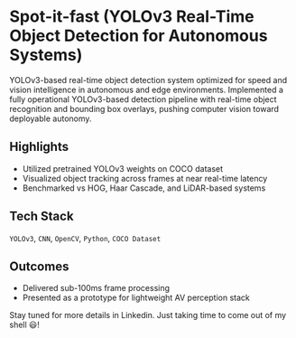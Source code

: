 # Spot-it-fast (YOLOv3 Real-Time Object Detection for Autonomous Systems)
YOLOv3-based real-time object detection system optimized for speed and vision intelligence in autonomous and edge environments.
Implemented a fully operational YOLOv3-based detection pipeline with real-time object recognition and bounding box overlays, pushing computer vision toward deployable autonomy.

## Highlights
- Utilized pretrained YOLOv3 weights on COCO dataset
- Visualized object tracking across frames at near real-time latency
- Benchmarked vs HOG, Haar Cascade, and LiDAR-based systems

## Tech Stack
`YOLOv3`, `CNN`, `OpenCV`, `Python`, `COCO Dataset`

## Outcomes
- Delivered sub-100ms frame processing
- Presented as a prototype for lightweight AV perception stack

Stay tuned for more details in Linkedin. Just taking time to come out of my shell 😃!
